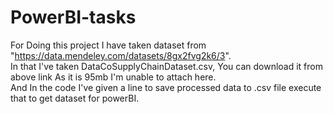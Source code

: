 # PowerBI-tasks
For Doing this project I have taken dataset from "https://data.mendeley.com/datasets/8gx2fvg2k6/3".
<br> 
In that I've taken DataCoSupplyChainDataset.csv, You can download it from above link As it is 95mb I'm unable to attach here. 
<br>
And In the code I've given a line to save processed data to .csv file execute that to get dataset for powerBI.  
